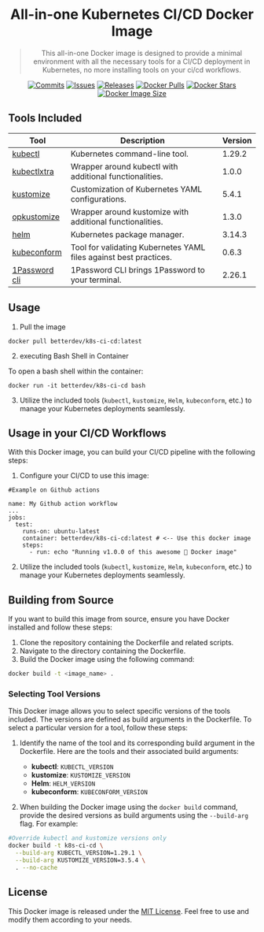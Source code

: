 <div style="text-align: center" align="center">

# All-in-one Kubernetes CI/CD Docker Image

> This all-in-one Docker image is designed to provide a minimal environment with all the necessary tools for a CI/CD
> deployment in Kubernetes, no more installing tools on your ci/cd workflows.

[![Commits](https://img.shields.io/github/commit-activity/w/alexbaeza/k8s-ci-cd?style=flat)](https://github.com/alexbaeza/k8s-ci-cd/pulse)
[![Issues](https://img.shields.io/github/issues/alexbaeza/k8s-ci-cd.svg?style=flat)](https://github.com/alexbaeza/k8s-ci-cd/issues)
[![Releases](https://img.shields.io/github/v/release/alexbaeza/k8s-ci-cd.svg?style=flat)](https://github.com/alexbaeza/k8s-ci-cd/releases)
[![Docker Pulls](https://img.shields.io/docker/pulls/betterdev/k8s-ci-cd?logo=docker&label=pulls)](https://hub.docker.com/r/betterdev/k8s-ci-cd/)
[![Docker Stars](https://img.shields.io/docker/stars/betterdev/k8s-ci-cd?logo=docker&label=stars)](https://hub.docker.com/r/betterdev/k8s-ci-cd/)
[![Docker Image Size](https://img.shields.io/docker/image-size/betterdev/k8s-ci-cd?logo=docker&label=size)](https://hub.docker.com/r/betterdev/k8s-ci-cd/)
</div>

## Tools Included

| Tool                                                      | Description                                                       | Version |
|-----------------------------------------------------------|-------------------------------------------------------------------|---------|
| [kubectl](https://github.com/kubernetes/kubectl)          | Kubernetes command-line tool.                                     | 1.29.2  |
| [kubectlxtra](https://github.com/alexbaeza/kubectlxtra)   | Wrapper around kubectl with additional functionalities.           | 1.0.0   |
| [kustomize](https://github.com/kubernetes-sigs/kustomize) | Customization of Kubernetes YAML configurations.                  | 5.4.1   |
| [opkustomize](https://github.com/alexbaeza/opkustomize)   | Wrapper around kustomize with additional functionalities.         | 1.3.0   |
| [helm](https://github.com/helm/helm)                      | Kubernetes package manager.                                       | 3.14.3  |
| [kubeconform](https://github.com/yannh/kubeconform)       | Tool for validating Kubernetes YAML files against best practices. | 0.6.3   |
| [1Password cli](https://github.com/yannh/kubeconform)     | 1Password CLI brings 1Password to your terminal.                  | 2.26.1  |

## Usage

1. Pull the image

```shell
docker pull betterdev/k8s-ci-cd:latest
```

2. executing Bash Shell in Container

To open a bash shell within the container:

```shell
docker run -it betterdev/k8s-ci-cd bash
```

3. Utilize the included tools (`kubectl`, `kustomize`, `Helm`, `kubeconform`, etc.) to manage your Kubernetes
   deployments seamlessly.

## Usage in your CI/CD Workflows

With this Docker image, you can build your CI/CD pipeline with the following steps:

1. Configure your CI/CD to use this image:

```shell
#Example on Github actions

name: My Github action workflow
...
jobs:
  test:
    runs-on: ubuntu-latest
    container: betterdev/k8s-ci-cd:latest # <-- Use this docker image 
    steps:
      - run: echo "Running v1.0.0 of this awesome 🐳 Docker image"

```

2. Utilize the included tools (`kubectl`, `kustomize`, `Helm`, `kubeconform`, etc.) to manage your Kubernetes
   deployments seamlessly.

## Building from Source

If you want to build this image from source, ensure you have Docker installed and follow these steps:

1. Clone the repository containing the Dockerfile and related scripts.
2. Navigate to the directory containing the Dockerfile.
3. Build the Docker image using the following command:

```bash
docker build -t <image_name> .
```

### Selecting Tool Versions

This Docker image allows you to select specific versions of the tools included. The versions are defined as build
arguments in the Dockerfile. To select a particular version for a tool, follow these steps:

1. Identify the name of the tool and its corresponding build argument in the Dockerfile. Here are the tools and their
   associated build arguments:

    - **kubectl**: `KUBECTL_VERSION`
    - **kustomize**: `KUSTOMIZE_VERSION`
    - **Helm**: `HELM_VERSION`
    - **kubeconform**: `KUBECONFORM_VERSION`

2. When building the Docker image using the `docker build` command, provide the desired versions as build arguments
   using the `--build-arg` flag. For example:

```bash
#Override kubectl and kustomize versions only
docker build -t k8s-ci-cd \
  --build-arg KUBECTL_VERSION=1.29.1 \
  --build-arg KUSTOMIZE_VERSION=3.5.4 \
  . --no-cache
```

## License

This Docker image is released under the [MIT License](LICENSE). Feel free to use and modify them
according to your needs.


